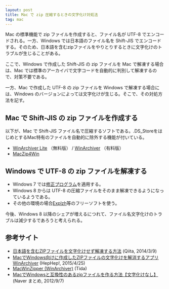 ```yaml
---
layout: post
title: Mac で zip 圧縮するときの文字化け対処法
tag: mac
---
```

Mac の標準機能で zip ファイルを作成すると、ファイル名が UTF-8 でエンコードされる。一方、Windows では日本語のファイル名を Shift-JIS でエンコードする。そのため、日本語を含むzipファイルをやりとりするときに文字化けのトラブルが生じることがある。

ここで、Windows で作成した Shift-JIS の zip ファイルを Mac で解凍する場合は、Mac では標準のアーカイバで文字コードを自動的に判別して解凍するので、対策不要である。

一方、Mac で作成した UTF-8 の zip ファイルを Windows で解凍する場合には、Windows のバージョンによっては文字化けが生じる。そこで、その対処方法を記す。

## Mac で Shift-JIS の zip ファイルを作成する

以下が、Mac で Shift-JIS ファイル名で圧縮するソフトである。.DS_StoreをはじめとするMac特有のファイルを自動的に除外する機能が付いている。

- [WinArchiver Lite](https://itunes.apple.com/jp/app/winarchiver-lite/id414855915?l=en&mt=12) （無料版） / [WinArchiver](https://itunes.apple.com/jp/app/winarchiver/id413215883?l=ja&mt=12)  （有料版）
- [MacZip4Win](http://ynomura.com/home/?page_id=116) 

## Windows で UTF-8 の zip ファイルを解凍する

- Windows 7 では[修正プログラム](http://support.microsoft.com/kb/2704299/ja)を適用する。
- Windows 8 からは UTF-8 の圧縮ファイルをそのまま解凍できるようになっているようである。
- その他の環境の場合[Explzh](http://www.ponsoftware.com/)等のフリーソフトを使う。

今後、Windows 8 以降のシェアが増えるにつれて、ファイル名文字化けのトラブルは減少するであろうと考えられる。

## 参考サイト
- [日本語を含むZIPファイルを文字化けせず解凍する方法](http://qiita.com/hoo89@github/items/46dcd8134061c392772f) (Qiita, 2014/3/9)
- [MacでWindows向けに作成したZIPファイルの文字化けを解消するアプリWinArchiver](http://hep.eiz.jp/201209/mac-windows-zip-winarchiver/) (HepHep!, 2015/4/25)
- [MacWinZipper (WinArchiver)](http://tidajapan.com/macwinzipper) (Tida)
- [MacでWindowsと互換性のあるzipファイルを作る方法【文字化けなし】](http://matome.naver.jp/odai/2134318298182284801) (Naver まとめ, 2012/9/7)
